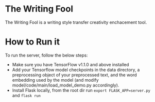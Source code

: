 # The Writing Fool

The Writing Fool is a writing style transfer creativity enchacement tool. 

# How to Run it

To run the server, follow the below steps:
* Make sure you have TensorFlow v1.1.0 and above installed
* Add your Tensorflow model checkpoints in the data directory, 
a preprocessing object of your preprocessed text, and the word embedding used by
the model (and modify model/code/main/load_model_demo.py accordingly).
* Install Flask locally, from the root dir run 
`export FLASK_APP=server.py`
and 
`flask run`

  